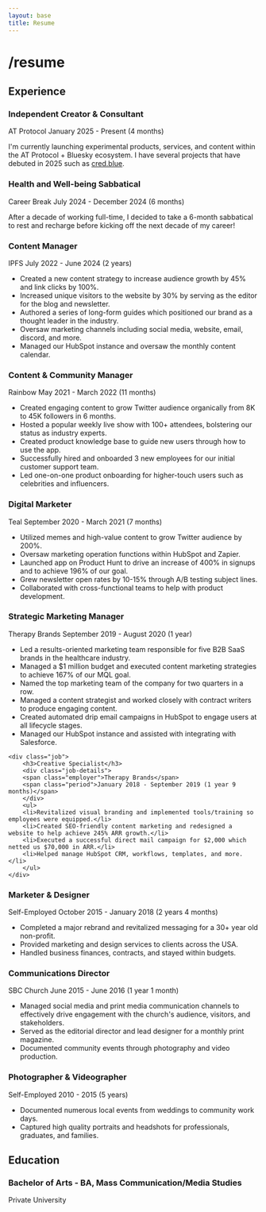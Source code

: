 ```yaml
---
layout: base
title: Resume
---
```


# /resume

<div class="resume">
  <h2>Experience</h2>
  
  <div class="job">
    <h3>Independent Creator & Consultant</h3>
    <div class="job-details">
      <span class="employer">AT Protocol</span>
      <span class="period">January 2025 - Present (4 months)</span>
    </div>
    <p>I'm currently launching experimental products, services, and content within the AT Protocol + Bluesky ecosystem. I have several projects that have debuted in 2025 such as <a href="https://cred.blue" target="_blank">cred.blue</a>.</p>
  </div>
  
  <div class="job sabbatical">
    <h3>Health and Well-being Sabbatical</h3>
    <div class="job-details">
      <span class="employer">Career Break</span>
      <span class="period">July 2024 - December 2024 (6 months)</span>
    </div>
    <p>After a decade of working full-time, I decided to take a 6-month sabbatical to rest and recharge before kicking off the next decade of my career!</p>
  </div>
  
  <div class="job">
    <h3>Content Manager</h3>
    <div class="job-details">
      <span class="employer">IPFS</span>
      <span class="period">July 2022 - June 2024 (2 years)</span>
    </div>
    <ul>
      <li>Created a new content strategy to increase audience growth by 45% and link clicks by 100%.</li>
      <li>Increased unique visitors to the website by 30% by serving as the editor for the blog and newsletter.</li>
      <li>Authored a series of long-form guides which positioned our brand as a thought leader in the industry.</li>
      <li>Oversaw marketing channels including social media, website, email, discord, and more.</li>
      <li>Managed our HubSpot instance and oversaw the monthly content calendar.</li>
    </ul>
  </div>
  
  <div class="job">
    <h3>Content & Community Manager</h3>
    <div class="job-details">
      <span class="employer">Rainbow</span>
      <span class="period">May 2021 - March 2022 (11 months)</span>
    </div>
    <ul>
      <li>Created engaging content to grow Twitter audience organically from 8K to 45K followers in 6 months.</li>
      <li>Hosted a popular weekly live show with 100+ attendees, bolstering our status as industry experts.</li>
      <li>Created product knowledge base to guide new users through how to use the app.</li>
      <li>Successfully hired and onboarded 3 new employees for our initial customer support team.</li>
      <li>Led one-on-one product onboarding for higher-touch users such as celebrities and influencers.</li>
    </ul>
  </div>
  
  <div class="job">
    <h3>Digital Marketer</h3>
    <div class="job-details">
      <span class="employer">Teal</span>
      <span class="period">September 2020 - March 2021 (7 months)</span>
    </div>
    <ul>
      <li>Utilized memes and high-value content to grow Twitter audience by 200%.</li>
      <li>Oversaw marketing operation functions within HubSpot and Zapier.</li>
      <li>Launched app on Product Hunt to drive an increase of 400% in signups and to achieve 196% of our goal.</li>
      <li>Grew newsletter open rates by 10-15% through A/B testing subject lines.</li>
      <li>Collaborated with cross-functional teams to help with product development.</li>
    </ul>
  </div>
  
  <div class="job-group">
    <div class="job">
        <h3>Strategic Marketing Manager</h3>
        <div class="job-details">
        <span class="employer">Therapy Brands</span>
        <span class="period">September 2019 - August 2020 (1 year)</span>
        </div>
        <ul>
        <li>Led a results-oriented marketing team responsible for five B2B SaaS brands in the healthcare industry.</li>
        <li>Managed a $1 million budget and executed content marketing strategies to achieve 167% of our MQL goal.</li>
        <li>Named the top marketing team of the company for two quarters in a row.</li>
        <li>Managed a content strategist and worked closely with contract writers to produce engaging content.</li>
        <li>Created automated drip email campaigns in HubSpot to engage users at all lifecycle stages.</li>
        <li>Managed our HubSpot instance and assisted with integrating with Salesforce.</li>
        </ul>
    </div>
    
    <div class="job">
        <h3>Creative Specialist</h3>
        <div class="job-details">
        <span class="employer">Therapy Brands</span>
        <span class="period">January 2018 - September 2019 (1 year 9 months)</span>
        </div>
        <ul>
        <li>Revitalized visual branding and implemented tools/training so employees were equipped.</li>
        <li>Created SEO-friendly content marketing and redesigned a website to help achieve 245% ARR growth.</li>
        <li>Executed a successful direct mail campaign for $2,000 which netted us $70,000 in ARR.</li>
        <li>Helped manage HubSpot CRM, workflows, templates, and more.</li>
        </ul>
    </div>
  </div>
  
  <div class="job">
    <h3>Marketer & Designer</h3>
    <div class="job-details">
      <span class="employer">Self-Employed</span>
      <span class="period">October 2015 - January 2018 (2 years 4 months)</span>
    </div>
    <ul>
      <li>Completed a major rebrand and revitalized messaging for a 30+ year old non-profit.</li>
      <li>Provided marketing and design services to clients across the USA.</li>
      <li>Handled business finances, contracts, and stayed within budgets.</li>
    </ul>
  </div>
  
  <div class="job">
    <h3>Communications Director</h3>
    <div class="job-details">
      <span class="employer">SBC Church</span>
      <span class="period">June 2015 - June 2016 (1 year 1 month)</span>
    </div>
    <ul>
      <li>Managed social media and print media communication channels to effectively drive engagement with the church's audience, visitors, and stakeholders.</li>
      <li>Served as the editorial director and lead designer for a monthly print magazine.</li>
      <li>Documented community events through photography and video production.</li>
    </ul>
  </div>
  
  <div class="job">
    <h3>Photographer & Videographer</h3>
    <div class="job-details">
      <span class="employer">Self-Employed</span>
      <span class="period">2010 - 2015 (5 years)</span>
    </div>
    <ul>
      <li>Documented numerous local events from weddings to community work days.</li>
      <li>Captured high quality portraits and headshots for professionals, graduates, and families.</li>
    </ul>
  </div>
  
  <h2>Education</h2>
  <div class="education">
    <h3>Bachelor of Arts - BA, Mass Communication/Media Studies</h3>
    <div>Private University</div>
  </div>
</div>